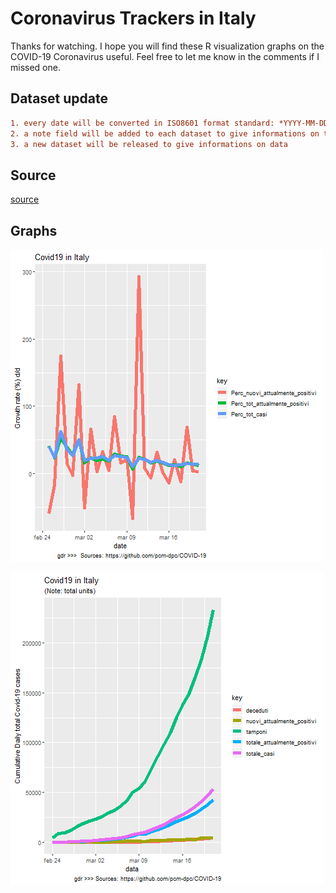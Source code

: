 # Coronavirus Trackers in Italy

Thanks for watching. 
I hope you will find these R visualization graphs on the COVID-19 Coronavirus useful. 
Feel free to let me know in the comments if I missed one.


## Dataset update

```diff
1. every date will be converted in ISO8601 format standard: *YYYY-MM-DDTHH:MM:SS* - *2020-03-18T19:14:29*. All dates will be in UTC.
2. a note field will be added to each dataset to give informations on the specific data
3. a new dataset will be released to give informations on data
```

## Source 
[source](https://github.com/pcm-dpc/COVID-19)<br>

## Graphs 
![Image Covid19_it_Perc](https://github.com/giader/Stat_Covid19/blob/master/images/Covid19_it_Perc.png)

![Image Covid19_it_Cum](https://github.com/giader/Stat_Covid19/blob/master/images/Covid19_it_cum.png)


